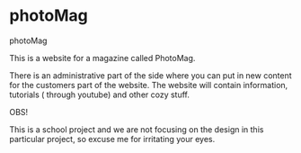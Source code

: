 # photoMag
photoMag


This is a website for a magazine called PhotoMag. 

There is an administrative part of the side where you can put in new content for the customers part of the website. 
The website will contain information, tutorials ( through youtube) and other cozy stuff. 


OBS! 

This is a school project and we are not focusing on the design in this particular project, so excuse me for irritating your eyes. 